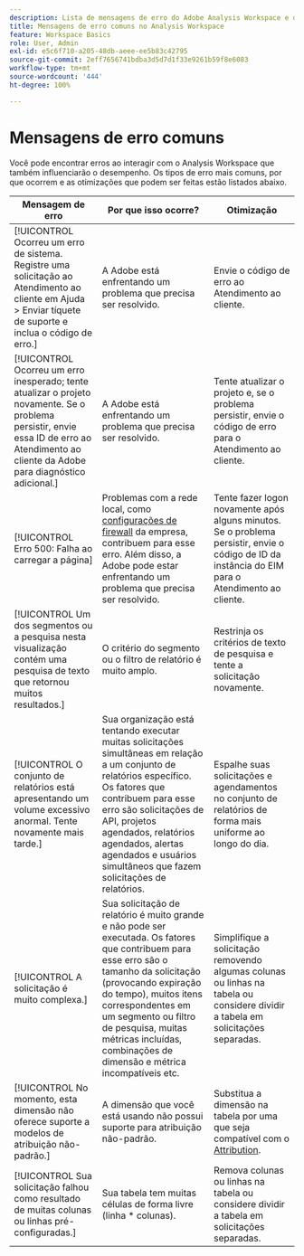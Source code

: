 ```yaml
---
description: Lista de mensagens de erro do Adobe Analysis Workspace e dos componentes relacionados
title: Mensagens de erro comuns no Analysis Workspace
feature: Workspace Basics
role: User, Admin
exl-id: e5c6f710-a205-48db-aeee-ee5b83c42795
source-git-commit: 2eff7656741bdba3d5d7d1f33e9261b59f8e6083
workflow-type: tm+mt
source-wordcount: '444'
ht-degree: 100%

---
```


# Mensagens de erro comuns

Você pode encontrar erros ao interagir com o Analysis Workspace que também influenciarão o desempenho. Os tipos de erro mais comuns, por que ocorrem e as otimizações que podem ser feitas estão listados abaixo.

| Mensagem de erro | Por que isso ocorre? | Otimização |
| --- | --- | --- |
| [!UICONTROL Ocorreu um erro de sistema. Registre uma solicitação ao Atendimento ao cliente em Ajuda > Enviar tíquete de suporte e inclua o código de erro.] | A Adobe está enfrentando um problema que precisa ser resolvido. | Envie o código de erro ao Atendimento ao cliente. |
| [!UICONTROL Ocorreu um erro inesperado; tente atualizar o projeto novamente. Se o problema persistir, envie essa ID de erro ao Atendimento ao cliente da Adobe para diagnóstico adicional.] | A Adobe está enfrentando um problema que precisa ser resolvido. | Tente atualizar o projeto e, se o problema persistir, envie o código de erro para o Atendimento ao cliente. |
| [!UICONTROL Erro 500: Falha ao carregar a página] | Problemas com a rede local, como [configurações de firewall](https://experienceleague.adobe.com/docs/analytics/technotes/ip-addresses.html?lang=pt-BR) da empresa, contribuem para esse erro. Além disso, a Adobe pode estar enfrentando um problema que precisa ser resolvido. | Tente fazer logon novamente após alguns minutos. Se o problema persistir, envie o código de ID da instância do EIM para o Atendimento ao cliente. |
| [!UICONTROL Um dos segmentos ou a pesquisa nesta visualização contém uma pesquisa de texto que retornou muitos resultados.] | O critério do segmento ou o filtro de relatório é muito amplo. | Restrinja os critérios de texto de pesquisa e tente a solicitação novamente. |
| [!UICONTROL O conjunto de relatórios está apresentando um volume excessivo anormal. Tente novamente mais tarde.] | Sua organização está tentando executar muitas solicitações simultâneas em relação a um conjunto de relatórios específico. Os fatores que contribuem para esse erro são solicitações de API, projetos agendados, relatórios agendados, alertas agendados e usuários simultâneos que fazem solicitações de relatórios. | Espalhe suas solicitações e agendamentos no conjunto de relatórios de forma mais uniforme ao longo do dia. |
| [!UICONTROL A solicitação é muito complexa.] | Sua solicitação de relatório é muito grande e não pode ser executada. Os fatores que contribuem para esse erro são o tamanho da solicitação (provocando expiração do tempo), muitos itens correspondentes em um segmento ou filtro de pesquisa, muitas métricas incluídas, combinações de dimensão e métrica incompatíveis etc. | Simplifique a solicitação removendo algumas colunas ou linhas na tabela ou considere dividir a tabela em solicitações separadas. |
| [!UICONTROL No momento, esta dimensão não oferece suporte a modelos de atribuição não-padrão.] | A dimensão que você está usando não possui suporte para atribuição não-padrão. | Substitua a dimensão na tabela por uma que seja compatível com o [Attribution](/help/analyze/analysis-workspace/attribution/overview.md). |
| [!UICONTROL Sua solicitação falhou como resultado de muitas colunas ou linhas pré-configuradas.] | Sua tabela tem muitas células de forma livre (linha * colunas). | Remova colunas ou linhas na tabela ou considere dividir a tabela em solicitações separadas. |
